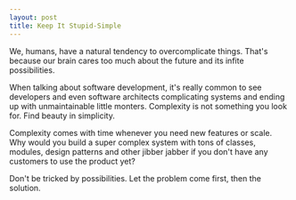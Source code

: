 ```yaml
---
layout: post
title: Keep It Stupid-Simple
---
```


We, humans, have a natural tendency to overcomplicate things. That's because our brain cares too much about the future and its infite possibilities.

When talking about software development, it's really common to see developers and even software architects complicating systems and ending up with unmaintainable little monters. Complexity is not something you look for. Find beauty in simplicity.

Complexity comes with time whenever you need new features or scale. Why would you build a super complex system with tons of classes, modules, design patterns and other jibber jabber if you don't have any customers to use the product yet?

Don't be tricked by possibilities. Let the problem come first, then the solution.

